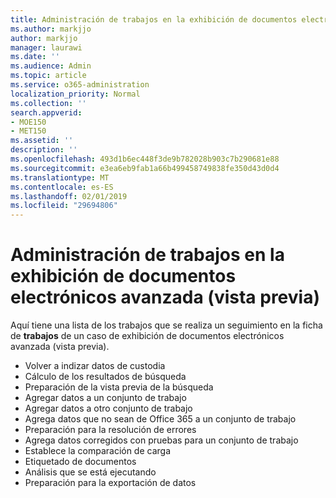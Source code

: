 ```yaml
---
title: Administración de trabajos en la exhibición de documentos electrónicos avanzada (vista previa)
ms.author: markjjo
author: markjjo
manager: laurawi
ms.date: ''
ms.audience: Admin
ms.topic: article
ms.service: o365-administration
localization_priority: Normal
ms.collection: ''
search.appverid:
- MOE150
- MET150
ms.assetid: ''
description: ''
ms.openlocfilehash: 493d1b6ec448f3de9b782028b903c7b290681e88
ms.sourcegitcommit: e3ea6eb9fab1a66b499458749838fe350d43d0d4
ms.translationtype: MT
ms.contentlocale: es-ES
ms.lasthandoff: 02/01/2019
ms.locfileid: "29694806"
---
```

# <a name="manage-jobs-in-advanced-ediscovery-preview"></a>Administración de trabajos en la exhibición de documentos electrónicos avanzada (vista previa)

Aquí tiene una lista de los trabajos que se realiza un seguimiento en la ficha de **trabajos** de un caso de exhibición de documentos electrónicos avanzada (vista previa).

- Volver a indizar datos de custodia
- Cálculo de los resultados de búsqueda
- Preparación de la vista previa de la búsqueda
- Agregar datos a un conjunto de trabajo
- Agregar datos a otro conjunto de trabajo
- Agrega datos que no sean de Office 365 a un conjunto de trabajo
- Preparación para la resolución de errores
- Agrega datos corregidos con pruebas para un conjunto de trabajo
- Establece la comparación de carga
- Etiquetado de documentos
- Análisis que se está ejecutando
- Preparación para la exportación de datos
